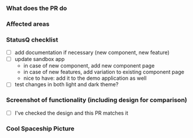 ### What does the PR do

<!-- Fill in the relevant information below to help us evaluate your proposed changes. -->

### Affected areas

<!-- List the affected areas (e.g wallet, browser, etc..) -->

### StatusQ checklist

- [ ] add documentation if necessary (new component, new feature)
- [ ] update sandbox app
  - in case of new component, add new component page
  - in case of new features, add variation to existing component page
  - nice to have: add it to the demo application as well
- [ ] test changes in both light and dark theme?

### Screenshot of functionality (including design for comparison)

- [ ] I've checked the design and this PR matches it

<!-- screenshot (or gif/video) that demonstrates the functionality, specially important if it's a bug fix. -->

<!-- Uncomment this section for status-go upgrade/dogfooding pull requests

### Impact on end user

What is the impact of these changes on the end user (before/after behaviour)

### How to test

- How should one proceed with testing this PR.
- What kind of user flows should be checked?

### Risk 

Described potential risks and worst case scenarios.

Tick **one**:
- [ ] Low risk: 2 devs MUST perform testing as specified above and attach their results as comments to this PR **before** merging.
- [ ] High risk: QA team MUST perform additional testing in the specified affected areas **before** merging.

-->

### Cool Spaceship Picture

<!-- optional but cool -->
